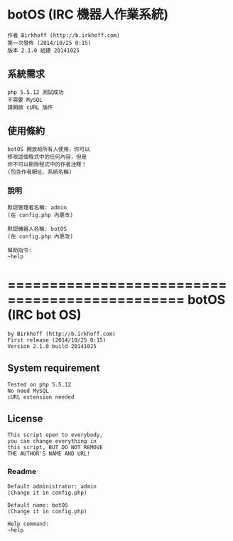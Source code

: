 botOS (IRC 機器人作業系統)
=====
    作者 Birkhoff (http://b.irkhoff.com)
    第一次發佈 (2014/10/25 0:15)
    版本 2.1.0 組建 20141025  

系統需求
------
    php 5.5.12 測試成功
    不需要 MySQL
    請開啟 cURL 插件  

使用條約
------
    botOS 開放給所有人使用，你可以
    修改這個程式中的任何內容，但是
    你不可以刪除程式中的作者注釋！
    (包含作者網址、系統名稱)  

### 說明
    默認管理者名稱: admin
    (在 config.php 內更改)  

    默認機器人名稱: botOS
    (在 config.php 內更改)  

    幫助指令:
    ~help
===============================================
botOS (IRC bot OS)
=====
    by Birkhoff (http://b.irkhoff.com)
    First release (2014/10/25 0:15)
    Version 2.1.0 build 20141025  

System requirement
------
    Tested on php 5.5.12
    No need MySQL
    cURL extension needed  

License
------
    This script open to everybody,
    you can change everything in 
    this script, BUT DO NOT REMOVE 
    THE AUTHOR'S NAME AND URL!  

### Readme
    Default administrator: admin
    (Change it in config.php)  
    
    Default name: botOS
    (Change it in config.php)  

    Help command:
    ~help